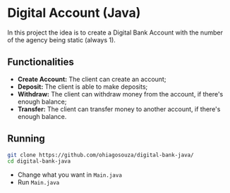 # Digital Account (Java)
In this project the idea is to create a Digital Bank Account with the number of the agency being static (always 1).


## Functionalities
- **Create Account:** The client can create an account;
- **Deposit:** The client is able to make deposits;
- **Withdraw:** The client can withdraw money from the account, if there's enough balance;
- **Transfer:** The client can transfer money to another account, if there's enough balance.
## Running
```bash
git clone https://github.com/ohiagosouza/digital-bank-java/
cd digital-bank-java
```
- Change what you want in `Main.java`
- Run `Main.java`

